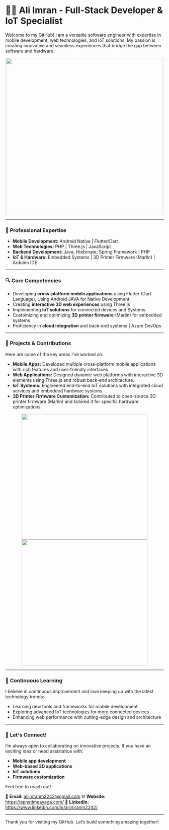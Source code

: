 # 👨‍💻 Ali Imran - Full-Stack Developer & IoT Specialist

Welcome to my GitHub! I am a versatile software engineer with expertise in mobile development, web technologies, and IoT solutions. My passion is creating innovative and seamless experiences that bridge the gap between software and hardware.

<p align="center">
  <img src="https://media.giphy.com/media/qgQUggAC3Pfv687qPC/giphy.gif" width="500"/>
</p>

---

### 💼 **Professional Expertise**

- **Mobile Development:** Android Native | Flutter/Dart
- **Web Technologies:** PHP | Three.js | JavaScript
- **Backend Development:** Java, Hiebrnate, Spring Framework | PHP
- **IoT & Hardware:** Embedded Systems | 3D Printer Firmware (Marlin) | Arduino IDE

---

### 🔍 **Core Competencies**

- Developing **cross-platform mobile applications** using Flutter (Dart Language), Using Android JAVA for Native Development
- Creating **interactive 3D web experiences** using Three.js
- Implementing **IoT solutions** for connected devices and Systems
- Customizing and optimizing **3D printer firmware** (Marlin) for embedded systems
- Proficiency in **cloud integration** and back-end systems | Azure DevOps

---

### 🚀 **Projects & Contributions**

Here are some of the key areas I’ve worked on:

- **Mobile Apps:** Developed multiple cross-platform mobile applications with rich features and user-friendly interfaces.
- **Web Applications:** Designed dynamic web platforms with interactive 3D elements using Three.js and robust back-end architecture.
- **IoT Systems:** Engineered end-to-end IoT solutions with integrated cloud services and embedded hardware systems.
- **3D Printer Firmware Customization:** Contributed to open-source 3D printer firmware (Marlin) and tailored it for specific hardware optimizations.

<p align="center">
  <img src="https://media.giphy.com/media/3o7aD2saalBwwftBIY/giphy.gif" width="400"/>
  <img src="https://media.giphy.com/media/26tn33aiTi1jkl6H6/giphy.gif" width="400"/>
</p>

---

### 🌱 **Continuous Learning**

I believe in continuous improvement and love keeping up with the latest technology trends:

- Learning new tools and frameworks for mobile development
- Exploring advanced IoT technologies for more connected devices
- Enhancing web performance with cutting-edge design and architecture

---

### 🤝 **Let's Connect!**

I’m always open to collaborating on innovative projects. If you have an exciting idea or need assistance with:

- **Mobile app development**
- **Web-based 3D applications**
- **IoT solutions**
- **Firmware customization**

Feel free to reach out!

📧 **Email:** aliimranm2242@gmail.com 
🌐 **Website:** https://apnatimeayaga.com/
🔗 **LinkedIn:** https://www.linkedin.com/in/aliimranm2242/

---

Thank you for visiting my GitHub. Let’s build something amazing together!

